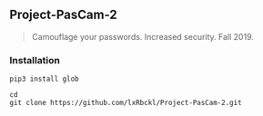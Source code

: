 ## Project-PasCam-2
> Camouflage your passwords. Increased security. Fall 2019.

### Installation
```
pip3 install glob

cd
git clone https://github.com/lxRbckl/Project-PasCam-2.git
```
